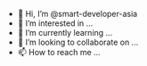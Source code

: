 - 👋 Hi, I’m @smart-developer-asia
- 👀 I’m interested in ...
- 🌱 I’m currently learning ...
- 💞️ I’m looking to collaborate on ...
- 📫 How to reach me ...

<!---
smart-developer-asia/smart-developer-asia is a ✨ special ✨ repository because its `README.md` (this file) appears on your GitHub profile.
You can click the Preview link to take a look at your changes.
--->
